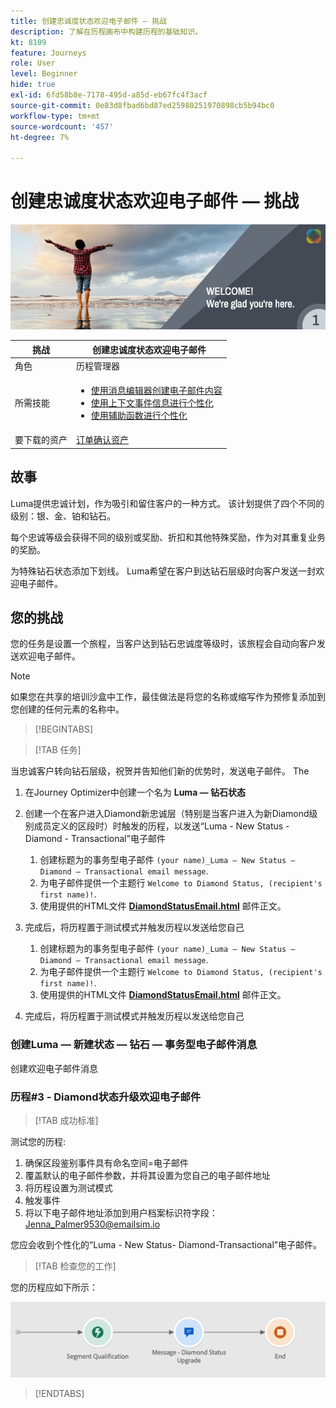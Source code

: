```yaml
---
title: 创建忠诚度状态欢迎电子邮件 — 挑战
description: 了解在历程画布中构建历程的基础知识。
kt: 8109
feature: Journeys
role: User
level: Beginner
hide: true
exl-id: 6fd58b8e-7178-495d-a85d-eb67fc4f3acf
source-git-commit: 0e83d8fbad6bd87ed25980251970898cb5b94bc0
workflow-type: tm+mt
source-wordcount: '457'
ht-degree: 7%

---
```


# 创建忠诚度状态欢迎电子邮件 — 挑战

![AJO忠诚度状态欢迎电子邮件 — 挑战横幅](/help/challenges/assets/email-assets/luma-transactional-onboarding-1.png)

| 挑战 | 创建忠诚度状态欢迎电子邮件 |
|---|---|
| 角色 | 历程管理器 |
| 所需技能 | <ul><li>[使用消息编辑器创建电子邮件内容](https://experienceleague.adobe.com/docs/journey-optimizer-learn/tutorials/create-messages/create-email-content-with-the-message-editor.html?lang=en)</li> <li>[使用上下文事件信息进行个性化](https://experienceleague.adobe.com/docs/journey-optimizer-learn/tutorials/personalize-content/use-contextual-event-information-for-personalization.html?lang=en)</li><li>[使用辅助函数进行个性化](https://experienceleague.adobe.com/docs/journey-optimizer-learn/tutorials/personalize-content/use-helper-functions-for-personalization.html?lang=en)</li></ul> |
| 要下载的资产 | [订单确认资产](/help/challenges/assets/email-assets/order-confirmation-assets.zip) |

## 故事

Luma提供忠诚计划，作为吸引和留住客户的一种方式。 该计划提供了四个不同的级别：银、金、铂和钻石。

每个忠诚等级会获得不同的级别或奖励、折扣和其他特殊奖励，作为对其重复业务的奖励。

为特殊钻石状态添加下划线。 Luma希望在客户到达钻石层级时向客户发送一封欢迎电子邮件。

## 您的挑战

您的任务是设置一个旅程，当客户达到钻石忠诚度等级时，该旅程会自动向客户发送欢迎电子邮件。

>[!NOTE]
> 如果您在共享的培训沙盒中工作，最佳做法是将您的名称或缩写作为预修复添加到您创建的任何元素的名称中。

>[!BEGINTABS]

>[!TAB 任务]

当忠诚客户转向钻石层级，祝贺并告知他们新的优势时，发送电子邮件。 The

1. 在Journey Optimizer中创建一个名为 **Luma — 钻石状态**
2. 创建一个在客户进入Diamond新忠诚层（特别是当客户进入为新Diamond级别成员定义的区段时）时触发的历程，以发送“Luma - New Status - Diamond - Transactional”电子邮件
   1. 创建标题为的事务型电子邮件 `(your name)_Luma – New Status – Diamond – Transactional email message`.
   2. 为电子邮件提供一个主题行 `Welcome to Diamond Status, (recipient's first name)!`.
   3. 使用提供的HTML文件 **[DiamondStatusEmail.html](/help/challenges/assets/email-assets/DiamondStatusEmail.html)** 邮件正文。
3. 完成后，将历程置于测试模式并触发历程以发送给您自己  

   1. 创建标题为的事务型电子邮件 `(your name)_Luma – New Status – Diamond – Transactional email message`.
   1. 为电子邮件提供一个主题行 `Welcome to Diamond Status, (recipient's first name)!`.
   1. 使用提供的HTML文件 **[DiamondStatusEmail.html](/help/challenges/assets/email-assets/DiamondStatusEmail.html)** 邮件正文。
4. 完成后，将历程置于测试模式并触发历程以发送给您自己  

### 创建Luma — 新建状态 — 钻石 — 事务型电子邮件消息

创建欢迎电子邮件消息

### **历程#3 - Diamond状态升级欢迎电子邮件**


>[!TAB 成功标准]

测试您的历程:

1. 确保区段鉴别事件具有命名空间=电子邮件
1. 覆盖默认的电子邮件参数，并将其设置为您自己的电子邮件地址
1. 将历程设置为测试模式
1. 触发事件
1. 将以下电子邮件地址添加到用户档案标识符字段：Jenna_Palmer9530@emailsim.io

您应会收到个性化的“Luma - New Status- Diamond-Transactional”电子邮件。

>[!TAB 检查您的工作]

您的历程应如下所示：

![钻石状态升级历程](/help/challenges/assets/journey-luma-diamond-status-upgrade.png)

>[!ENDTABS]
